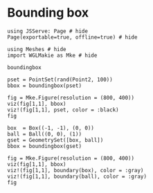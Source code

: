 # Bounding box

```@example boundingbox
using JSServe: Page # hide
Page(exportable=true, offline=true) # hide
```

```@example boundingbox
using Meshes # hide
import WGLMakie as Mke # hide
```

```@docs
boundingbox
```

```@example boundingbox
pset = PointSet(rand(Point2, 100))
bbox = boundingbox(pset)

fig = Mke.Figure(resolution = (800, 400))
viz(fig[1,1], bbox)
viz!(fig[1,1], pset, color = :black)
fig
```

```@example boundingbox
box  = Box((-1, -1), (0, 0))
ball = Ball((0, 0), (1))
gset = GeometrySet([box, ball])
bbox = boundingbox(gset)

fig = Mke.Figure(resolution = (800, 400))
viz(fig[1,1], bbox)
viz!(fig[1,1], boundary(box), color = :gray)
viz!(fig[1,1], boundary(ball), color = :gray)
fig
```

